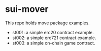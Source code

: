 # sui-mover

This repo holds move package examples.

- st001: a simple erc20 contract example.
- st002: a simple erc721 contract example.
- st003: a simple on-chain game contract.
